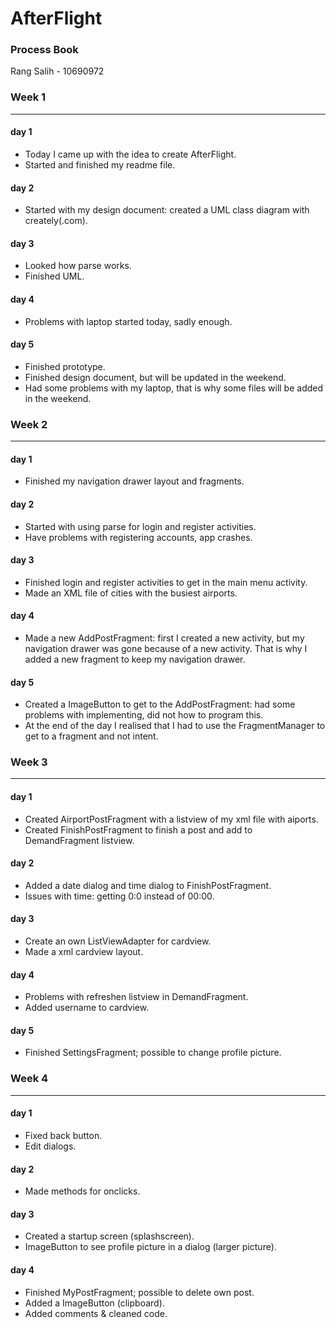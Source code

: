# AfterFlight
### Process Book
Rang Salih - 10690972

### Week 1
__________
#### day 1
* Today I came up with the idea to create AfterFlight.
* Started and finished my readme file.

#### day 2
* Started with my design document: created a UML class diagram with creately(.com).

#### day 3
* Looked how parse works.
* Finished UML.

#### day 4
* Problems with laptop started today, sadly enough.

#### day 5
* Finished prototype.
* Finished design document, but will be updated in the weekend.
* Had some problems with my laptop, that is why some files will be added in the weekend.
 

### Week 2
__________
#### day 1
* Finished my navigation drawer layout and fragments.

#### day 2
* Started with using parse for login and register activities.
* Have problems with registering accounts, app crashes.

#### day 3
* Finished login and register activities to get in the main menu activity.
* Made an XML file of cities with the busiest airports.

#### day 4
* Made a new AddPostFragment: first I created a new activity, but my navigation drawer was gone because of a new activity. That is why I added a new fragment to keep my navigation drawer.

#### day 5
* Created a ImageButton to get to the AddPostFragment: had some problems with implementing, did not how to program this.
* At the end of the day I realised that I had to use the FragmentManager to get to a fragment and not intent.


### Week 3
__________
#### day 1
* Created AirportPostFragment with a listview of my xml file with aiports.
* Created FinishPostFragment to finish a post and add to DemandFragment listview.

#### day 2
* Added a date dialog and time dialog to FinishPostFragment.
* Issues with time: getting 0:0 instead of 00:00.

#### day 3
* Create an own ListViewAdapter for cardview.
* Made a xml cardview layout.

#### day 4
* Problems with refreshen listview in DemandFragment.
* Added username to cardview.

#### day 5
* Finished SettingsFragment; possible to change profile picture.


### Week 4
__________
#### day 1
* Fixed back button.
* Edit dialogs.

#### day 2
* Made methods for onclicks.

#### day 3
* Created a startup screen (splashscreen).
* ImageButton to see profile picture in a dialog (larger picture).

#### day 4
* Finished MyPostFragment; possible to delete own post.
* Added a ImageButton (clipboard).
* Added comments & cleaned code.





